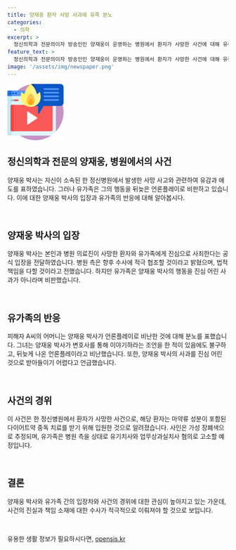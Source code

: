 ```yaml
---
title: 양재웅 환자 사망 사과에 유족 분노
categories:
  - 의학
excerpt: >
  정신의학과 전문의이자 방송인인 양재웅이 운영하는 병원에서 환자가 사망한 사건에 대해 유족이 뒤늦은 언론플레이라며 분노를 표했다. 병원 측은 공식 입장을 통해 사과하고, 유가족에게 깊은 애도와 위로의 마음을 전했다. 그러나 유가족은 병원 측에게 책임을 묻고 경찰에 고소했다. 이에 대해 경찰은 의료 전문기관 자문을 거친 후 사망과 인과관계를 조사할 예정이다.
feature_text: >
  정신의학과 전문의이자 방송인인 양재웅이 운영하는 병원에서 환자가 사망한 사건에 대해 유족이 뒤늦은 언론플레이라며 분노를 표했다. 병원 측은 공식 입장을 통해 사과하고, 유가족에게 깊은 애도와 위로의 마음을 전했다. 그러나 유가족은 병원 측에게 책임을 묻고 경찰에 고소했다. 이에 대해 경찰은 의료 전문기관 자문을 거친 후 사망과 인과관계를 조사할 예정이다.
image: '/assets/img/newspaper.png'
---
```


<p><img src="/assets/img/news.png" alt="rentncar 속보" /></p>

<h2 data-ke-size="size26">정신의학과 전문의 양재웅, 병원에서의 사건</h2>

<p>양재웅 박사는 자신이 소속된 한 정신병원에서 발생한 사망 사고와 관련하여 유감과 애도를 표하였습니다. 그러나 유가족은 그의 행동을 뒤늦은 언론플레이로 비판하고 있습니다. 이에 대한 양재웅 박사의 입장과 유가족의 반응에 대해 알아봅시다.</p>

<p data-ke-size="size16">&nbsp;</p>

<h2 data-ke-size="size26">양재웅 박사의 입장</h2>

<p>양재웅 박사는 본인과 병원 의료진이 사망한 환자와 유가족에게 진심으로 사죄한다는 공식 입장을 전달하였습니다. 병원 측은 향후 수사에 적극 협조할 것이라고 밝혔으며, 법적 책임을 다할 것이라고 전했습니다. 하지만 유가족은 양재웅 박사의 행동을 진심 어린 사과가 아니라며 비판했습니다.</p>

<p data-ke-size="size16">&nbsp;</p>

<h2 data-ke-size="size26">유가족의 반응</h2>

<p>피해자 A씨의 어머니는 양재웅 박사가 언론플레이로 비난한 것에 대해 분노를 표했습니다. 그녀는 양재웅 박사가 변호사를 통해 이야기하라는 조언을 한 적이 있음에도 불구하고, 뒤늦게 나온 언론플레이라고 비난했습니다. 또한, 양재웅 박사의 사과를 진심 어린 것으로 받아들이기 어렵다고 언급했습니다.</p>

<p data-ke-size="size16">&nbsp;</p>

<h2 data-ke-size="size26">사건의 경위</h2>

<p>이 사건은 한 정신병원에서 환자가 사망한 사건으로, 해당 환자는 마약류 성분이 포함된 다이어트약 중독 치료를 받기 위해 입원한 것으로 알려졌습니다. 사인은 가성 장폐색으로 추정되며, 유가족은 병원 측을 상대로 유기치사와 업무상과실치사 혐의로 고소할 예정입니다.</p>

<p data-ke-size="size16">&nbsp;</p>

<h2 data-ke-size="size26">결론</h2>

<p>양재웅 박사와 유가족 간의 입장차와 사건의 경위에 대한 관심이 높아지고 있는 가운데, 사건의 진실과 책임 소재에 대한 수사가 적극적으로 이뤄져야 할 것으로 보입니다.</p>

<p data-ke-size="size16">&nbsp;</p>
유용한 생활 정보가 필요하시다면, <a href="https://opensis.kr" rel="dofollow">opensis.kr</a>


